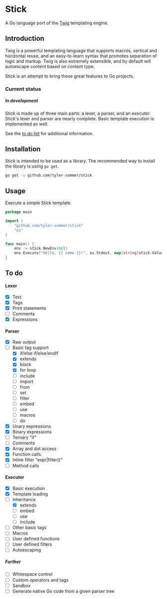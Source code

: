 Stick
=====

A Go language port of the [Twig](http://twig.sensiolabs.org/) templating engine. 


Introduction
------------

Twig is a powerful templating language that supports macros, vertical and 
horizontal reuse, and an easy-to-learn syntax that promotes separation of 
logic and markup. Twig is also extremely extensible, and by default will
autoescape content based on content type.


Stick is an attempt to bring these great features to Go projects.


### Current status

##### In development

Stick is made up of three main parts: a lexer, a parser, and an executer. Stick's lexer and parser are 
nearly complete. Basic template execution is implemented as well.

See the [to do list](#to-do) for additional information.


Installation
------------

Stick is intended to be used as a library. The recommended way to install the library is using `go get`.

```bash
go get -u github.com/tyler-sommer/stick
```


Usage
-----

Execute a simple Stick template.

```go
package main

import (
	"github.com/tyler-sommer/stick"
	"os"
)

func main() {
    env := stick.NewEnv(nil)
	env.Execute("Hello, {{ name }}!", os.Stdout, map[string]stick.Value{"name": "Tyler"})
}
```


To do
-----

#### Lexer
- [x] Text
- [x] Tags
- [x] Print statements
- [ ] Comments
- [x] Expressions

#### Parser
- [x] Raw output
- [ ] Basic tag support
    - [x] if/else if/else/endif
    - [x] extends
    - [x] block
    - [x] for loop
    - [ ] include
    - [ ] import
    - [ ] from
    - [ ] set
    - [ ] filter
    - [ ] embed
    - [ ] use
    - [ ] macros
    - [ ] do
- [x] Unary expressions
- [x] Binary expressions
- [ ] Ternary "if"
- [ ] Comments
- [x] Array and dot access
- [x] Function calls
- [x] Inline filter "expr|filter()"
- [ ] Method calls

#### Executer
- [x] Basic execution
- [x] Template loading
- [ ] Inheritance
    - [x] extends
    - [ ] embed
    - [ ] use
    - [ ] include
- [ ] Other basic tags
- [ ] Macros
- [ ] User defined functions
- [ ] User defined filters
- [ ] Autoescaping

##### Further
- [ ] Whitespace control
- [ ] Custom operators and tags
- [ ] Sandbox
- [ ] Generate native Go code from a given parser tree
